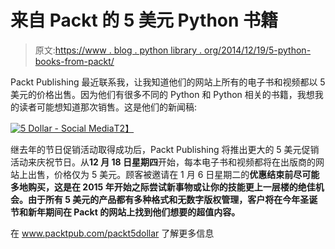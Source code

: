 # 来自 Packt 的 5 美元 Python 书籍

> 原文:[https://www . blog . python library . org/2014/12/19/5-python-books-from-packt/](https://www.blog.pythonlibrary.org/2014/12/19/5-python-books-from-packt/)

Packt Publishing 最近联系我，让我知道他们的网站上所有的电子书和视频都以 5 美元的价格出售。因为他们有很多不同的 Python 和 Python 相关的书籍，我想我的读者可能想知道那次销售。这是他们的新闻稿:

[![5 Dollar - Social Media](../Images/8f913ee7021dfd65581cc5e9fb3f30f9.png)T2】](http://bit.ly/1wHPcbd)

继去年的节日促销活动取得成功后，Packt Publishing 将推出更大的 5 美元促销活动来庆祝节日。从**12 月 18 日星期四**开始，每本电子书和视频都将在出版商的网站上出售，价格仅为 5 美元。顾客被邀请在 1 月 6 日星期二的**优惠结束前尽可能多地购买，这是在 2015 年开始之际尝试新事物或让你的技能更上一层楼的绝佳机会。由于所有 5 美元的产品都有多种格式和无数字版权管理，客户将在今年圣诞节和新年期间在 Packt 的网站上找到他们想要的超值内容。**

在 www.packtpub.com/packt5dollar 了解更多信息
